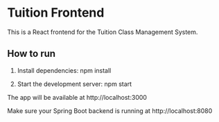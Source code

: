 # Tuition Frontend

This is a React frontend for the Tuition Class Management System.

## How to run

1. Install dependencies:
   npm install

2. Start the development server:
   npm start

The app will be available at http://localhost:3000

Make sure your Spring Boot backend is running at http://localhost:8080
